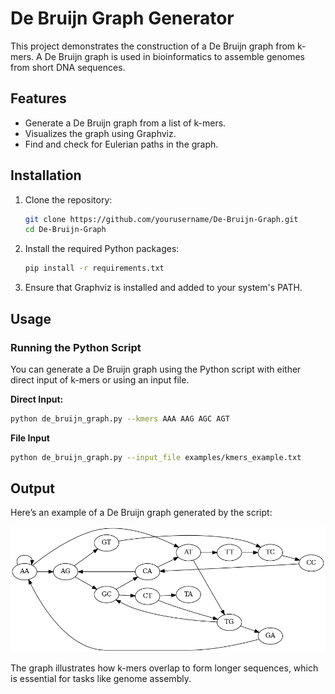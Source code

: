 # De Bruijn Graph Generator

This project demonstrates the construction of a De Bruijn graph from k-mers. 
A De Bruijn graph is used in bioinformatics to assemble genomes from short DNA sequences.

## Features

- Generate a De Bruijn graph from a list of k-mers.
- Visualizes the graph using Graphviz.
- Find and check for Eulerian paths in the graph.

## Installation

1. Clone the repository:
    ```bash
    git clone https://github.com/yourusername/De-Bruijn-Graph.git
    cd De-Bruijn-Graph
    ```

2. Install the required Python packages:
    ```bash
    pip install -r requirements.txt
    ```

3. Ensure that Graphviz is installed and added to your system's PATH.

## Usage

### Running the Python Script

You can generate a De Bruijn graph using the Python script with either direct input of k-mers or using an input file.

**Direct Input:**
```bash
python de_bruijn_graph.py --kmers AAA AAG AGC AGT
```

**File Input**
```bash
python de_bruijn_graph.py --input_file examples/kmers_example.txt
```

## Output

Here’s an example of a De Bruijn graph generated by the script:

![De Bruijn Graph Example](images/de_bruijn_graph_output(3).png)

The graph illustrates how k-mers overlap to form longer sequences, which is essential for tasks like genome assembly.
